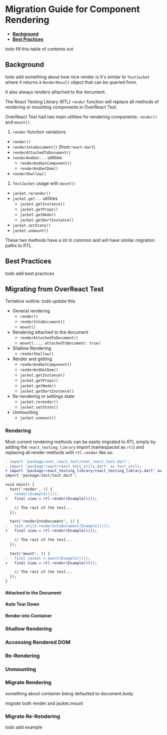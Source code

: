 # Migration Guide for Component Rendering

* __[Background](#background)__
* __[Best Practices](#best-practices)__

todo fill this table of contents out

## Background

todo add something about how nice render is
it's similar to `TestJacket` where it returns a `RenderResult` object that can be queried from.

It also always renders attached to the document.

The React Testing Library (RTL) `render` function will replace all methods of rendering or mounting components in OverReact Test.

OverReact Test had two main utilities for rendering components: `render()` and `mount()`.

1. `render` function variations
  * `render()`
  * `renderIntoDocument()` (from `react-dart`)
  * `renderAttachedToDocument()`
  * `renderAndGet...` utilities
    * `renderAndGetComponent()`
    * `renderAndGetDom()`
  * `renderShallow()`
2. `TestJacket` usage with `mount()`
  * `jacket.rerender()`
  * `jacket.get...` utilities
    * `jacket.getInstance()`
    * `jacket.getProps()`
    * `jacket.getNode()`
    * `jacket.getDartInstance()`
  * `jacket.setState()`
  * `jacket.unmount()`

These two methods have a lot in common and will have similar migration paths to RTL.

## Best Practices

todo add best practices

## Migrating from OverReact Test

Tentative outline: todo update this

* General rendering
  * `render()`
  * `renderIntoDocument()`
  * `mount()`
* Rendering attached to the document
  * `renderAttachedToDocument()`
  * `mount(..., attachedToDocument: true)`
* Shallow Rendering
  * `renderShallow()`
* Render and getting
  * `renderAndGetComponent()`
  * `renderAndGetDom()`
  * `jacket.getInstance()`
  * `jacket.getProps()`
  * `jacket.getNode()`
  * `jacket.getDartInstance()`
* Re-rendering or settings state
  * `jacket.rerender()`
  * `jacket.setState()`
* Unmounting
  * `jacket.unmount()`

### Rendering

Most current rendering methods can be easily migrated to RTL simply by adding the `react_testing_library` import
(namespaced as `rtl`) and replacing all render methods with `rtl.render` like so:

```diff
- import 'package:over_react_test/over_react_test.dart';
- import 'package:react/react_test_utils.dart' as test_utils;
+ import 'package:react_testing_library/react_testing_library.dart' as rtl;
import 'package:test/test.dart';

void main() {
  test('render', () {
-   render(Example()());
+   final view = rtl.render(Example()());

    // The rest of the test...
  });

  test('renderIntoDocument', () {
-   test_utils.renderIntoDocument(Example()());
+   final view = rtl.render(Example()());

    // The rest of the test...
  });

  test('mount', () {
-   final jacket = mount(Example()());
+   final view = rtl.render(Example()());

    // The rest of the test...
  });
}
```

#### Attached to the Document
#### Auto Tear Down
#### Render into Container

### Shallow Rendering

### Accessing Rendered DOM

### Re-Rendering

### Unmounting



### Migrate Rendering

something about container being defaulted to document.body

migrate both render and jacket.mount

### Migrate Re-Rendering

todo add example
